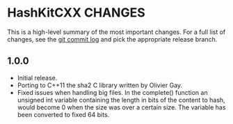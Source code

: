 # HashKitCXX CHANGES

This is a high-level summary of the most important changes.
For a full list of changes, see the [git commit log](https://github.com/sineang01/hashkitcxx/commits/) and pick the appropriate release branch.

## 1.0.0

* Initial release.
* Porting to C++11 the sha2 C library written by Olivier Gay.
* Fixed issues when handling big files. In the complete() function an unsigned int variable containing the length in bits of the content to hash, would become 0 when the size was over a certain size. The variable has been converted to fixed 64 bits.
